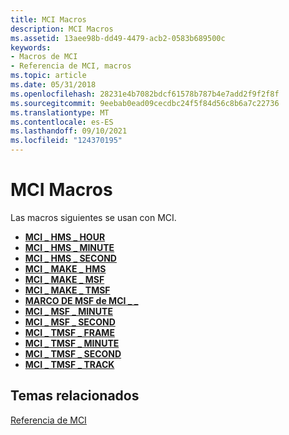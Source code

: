 ```yaml
---
title: MCI Macros
description: MCI Macros
ms.assetid: 13aee98b-dd49-4479-acb2-0583b689500c
keywords:
- Macros de MCI
- Referencia de MCI, macros
ms.topic: article
ms.date: 05/31/2018
ms.openlocfilehash: 28231e4b7082bdcf61578b787b4e7add2f9f2f8f
ms.sourcegitcommit: 9eebab0ead09cecdbc24f5f84d56c8b6a7c22736
ms.translationtype: MT
ms.contentlocale: es-ES
ms.lasthandoff: 09/10/2021
ms.locfileid: "124370195"
---
```

# <a name="mci-macros"></a>MCI Macros

Las macros siguientes se usan con MCI.

-   [**MCI \_ HMS \_ HOUR**](mci-hms-hour.md)
-   [**MCI \_ HMS \_ MINUTE**](mci-hms-minute.md)
-   [**MCI \_ HMS \_ SECOND**](mci-hms-second.md)
-   [**MCI \_ MAKE \_ HMS**](mci-make-hms.md)
-   [**MCI \_ MAKE \_ MSF**](mci-make-msf.md)
-   [**MCI \_ MAKE \_ TMSF**](mci-make-tmsf.md)
-   [**MARCO DE MSF de MCI \_ \_**](/previous-versions//dd743438(v=vs.85))
-   [**MCI \_ MSF \_ MINUTE**](mci-msf-minute.md)
-   [**MCI \_ MSF \_ SECOND**](mci-msf-second.md)
-   [**MCI \_ TMSF \_ FRAME**](mci-tmsf-frame.md)
-   [**MCI \_ TMSF \_ MINUTE**](mci-tmsf-minute.md)
-   [**MCI \_ TMSF \_ SECOND**](mci-tmsf-second.md)
-   [**MCI \_ TMSF \_ TRACK**](mci-tmsf-track.md)

## <a name="related-topics"></a>Temas relacionados

<dl> <dt>

[Referencia de MCI](mci-reference.md)
</dt> </dl>

 

 
